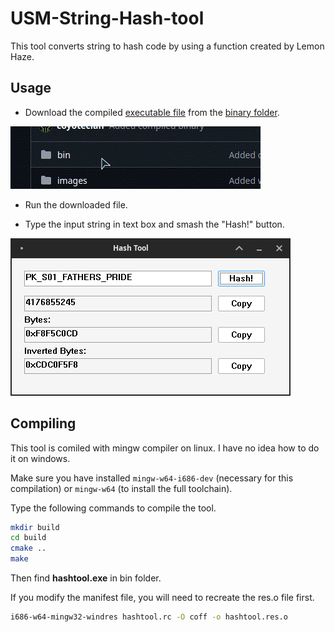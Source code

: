 # USM-String-Hash-tool

This tool converts string to hash code by using a function created by Lemon Haze.

## Usage

- Download the compiled [executable file](https://github.com/coyoteclan/usm_string_hash_dictionary_tool/blob/main/bin/hashtool.exe) from the [binary folder](https://github.com/coyoteclan/usm_string_hash_dictionary_tool/tree/main/bin).

<img src="images/download.gif" alt="download"/>

- Run the downloaded file.

- Type the input string in text box and smash the "Hash!" button.

<img src="images/img.png" alt="screenshot"/>

## Compiling

This tool is comiled with mingw compiler on linux. I have no idea how to do it on windows.

Make sure you have installed `mingw-w64-i686-dev` (necessary for this compilation) or `mingw-w64` (to install the full toolchain).

Type the following commands to compile the tool.

```bash
mkdir build
cd build
cmake ..
make
```
Then find **hashtool.exe** in bin folder.

If you modify the manifest file, you will need to recreate the res.o file first.
```bash
i686-w64-mingw32-windres hashtool.rc -O coff -o hashtool.res.o
```
